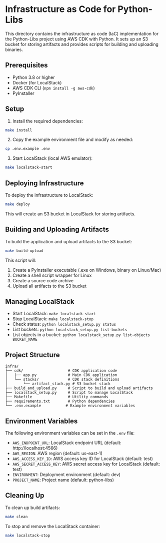 # Infrastructure as Code for Python-Libs

This directory contains the infrastructure as code (IaC) implementation for the Python-Libs project using AWS CDK with Python. It sets up an S3 bucket for storing artifacts and provides scripts for building and uploading binaries.

## Prerequisites

- Python 3.8 or higher
- Docker (for LocalStack)
- AWS CDK CLI (`npm install -g aws-cdk`)
- PyInstaller

## Setup

1. Install the required dependencies:

```bash
make install
```

2. Copy the example environment file and modify as needed:

```bash
cp .env.example .env
```

3. Start LocalStack (local AWS emulator):

```bash
make localstack-start
```

## Deploying Infrastructure

To deploy the infrastructure to LocalStack:

```bash
make deploy
```

This will create an S3 bucket in LocalStack for storing artifacts.

## Building and Uploading Artifacts

To build the application and upload artifacts to the S3 bucket:

```bash
make build-upload
```

This script will:
1. Create a PyInstaller executable (.exe on Windows, binary on Linux/Mac)
2. Create a shell script wrapper for Linux
3. Create a source code archive
4. Upload all artifacts to the S3 bucket

## Managing LocalStack

- Start LocalStack: `make localstack-start`
- Stop LocalStack: `make localstack-stop`
- Check status: `python localstack_setup.py status`
- List buckets: `python localstack_setup.py list-buckets`
- List objects in a bucket: `python localstack_setup.py list-objects BUCKET_NAME`

## Project Structure

```
infra/
├── cdk/                    # CDK application code
│   ├── app.py              # Main CDK application
│   └── stacks/             # CDK stack definitions
│       └── artifact_stack.py # S3 bucket stack
├── build_and_upload.py     # Script to build and upload artifacts
├── localstack_setup.py     # Script to manage LocalStack
├── Makefile                # Utility commands
├── requirements.txt        # Python dependencies
└── .env.example           # Example environment variables
```

## Environment Variables

The following environment variables can be set in the `.env` file:

- `AWS_ENDPOINT_URL`: LocalStack endpoint URL (default: http://localhost:4566)
- `AWS_REGION`: AWS region (default: us-east-1)
- `AWS_ACCESS_KEY_ID`: AWS access key ID for LocalStack (default: test)
- `AWS_SECRET_ACCESS_KEY`: AWS secret access key for LocalStack (default: test)
- `ENVIRONMENT`: Deployment environment (default: dev)
- `PROJECT_NAME`: Project name (default: python-libs)

## Cleaning Up

To clean up build artifacts:

```bash
make clean
```

To stop and remove the LocalStack container:

```bash
make localstack-stop
```
